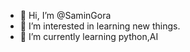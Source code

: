 - 👋 Hi, I’m @SaminGora
- 👀 I’m interested in learning new things.
- 🌱 I’m currently learning python,AI




